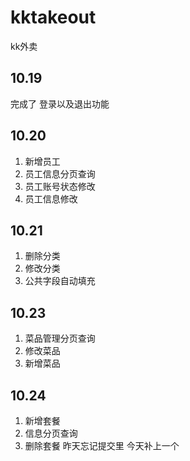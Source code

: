 # kktakeout
 kk外卖
 ## 10.19
   完成了 登录以及退出功能
## 10.20
1. 新增员工
2. 员工信息分页查询
3. 员工账号状态修改
4. 员工信息修改
## 10.21
1. 删除分类
2. 修改分类
3. 公共字段自动填充
## 10.23
1. 菜品管理分页查询
2. 修改菜品
3. 新增菜品
## 10.24
1. 新增套餐
2. 信息分页查询
3. 删除套餐
昨天忘记提交里 今天补上一个
